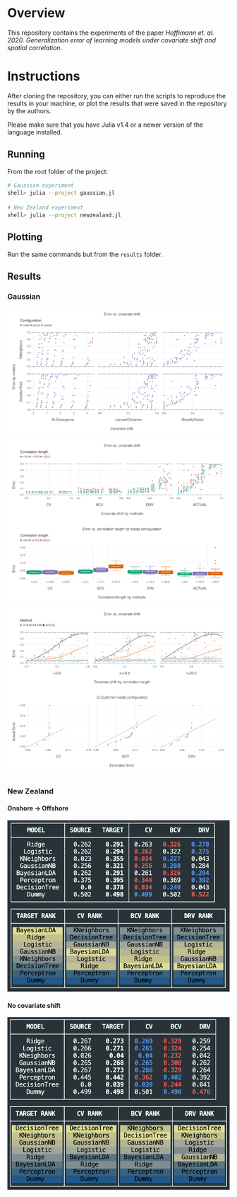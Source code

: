 # Overview

This repository contains the experiments of the paper
*Hoffimann et. al. 2020. Generalization error of learning
models under covariate shift and spatial correlation*.

# Instructions

After cloning the repository, you can either run the scripts
to reproduce the results in your machine, or plot the results
that were saved in the repository by the authors.

Please make sure that you have Julia v1.4 or a newer version of the language installed.

## Running

From the root folder of the project:

```bash
# Gaussian experiment
shell> julia --project gaussian.jl

# New Zealand experiment
shell> julia --project newzealand.jl
```

## Plotting

Run the same commands but from the `results` folder.

## Results

### Gaussian

![gaussian-plot1](results/gaussian-plot1.svg)
![gaussian-plot1](results/gaussian-plot2.svg)
![gaussian-plot1](results/gaussian-plot3.svg)

### New Zealand

#### Onshore -> Offshore

![newzealand-onoff](results/newzealand-onoff.png)

#### No covariate shift

![newzealand-noshift](results/newzealand-noshift.png)
